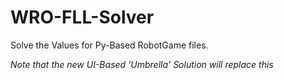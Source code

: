 # WRO-FLL-Solver
Solve the Values for Py-Based RobotGame files.

*Note that the new UI-Based 'Umbrella' Solution will replace this*
